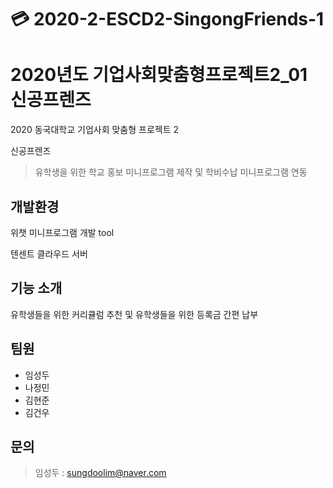 # 💳 2020-2-ESCD2-SingongFriends-1
# 2020년도 기업사회맞춤형프로젝트2_01 신공프렌즈

2020 동국대학교 기업사회 맞춤형 프로젝트 2

신공프렌즈

> 유학생을 위한 학교 홍보 미니프로그램 제작 및 학비수납 미니프로그램 연동

## 개발환경 

위챗 미니프로그램 개발 tool

텐센트 클라우드 서버


## 기능 소개

유학생들을 위한 커리큘럼 추천 및
유학생들을 위한 등록금 간편 납부 




## 팀원
 - 임성두
 - 나정민
 - 김현준
 - 김건우


## 문의
 > 임성두 : sungdoolim@naver.com
